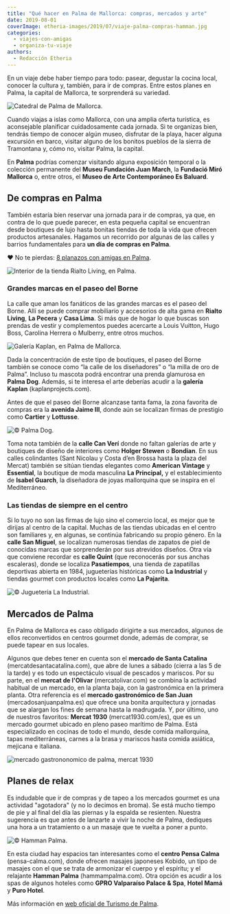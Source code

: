 ```yaml
---
title: "Qué hacer en Palma de Mallorca: compras, mercados y arte"
date: 2019-08-01
coverImage: etheria-images/2019/07/viaje-palma-compras-hamman.jpg
categories: 
  - viajes-con-amigas
  - organiza-tu-viaje
authors: 
  - Redacción Etheria
---
```


En un viaje debe haber tiempo para todo: pasear, degustar la cocina local, conocer la 
cultura y, también, para ir de compras. Entre estos planes en Palma, la capital de 
Mallorca, te sorprenderá su variedad. 

![Catedral de Palma de Mallorca.](etheria-images/2019/07/palma-mallorca.jpg "Catedral de Palma. © Toa Heftiba")

Cuando viajas a islas como Mallorca, con una amplia oferta turística, es aconsejable 
planificar cuidadosamente cada jornada. Si te organizas bien, tendrás tiempo de conocer 
algún museo, disfrutar de la playa, hacer alguna excursión en barco, visitar alguno de 
los bonitos pueblos de la sierra de Tramontana y, cómo no, visitar Palma, la capital. 

En **Palma** podrías comenzar visitando alguna exposición temporal o la colección 
permanente del **Museu Fundación Juan March**, la **Fundació Miró Mallorca** o, entre 
otros, el **Museo de Arte Contemporáneo Es Baluard**. 

## De compras en Palma

También estaría bien reservar una jornada para ir de compras, ya que, en contra de lo 
que puede parecer, en esta pequeña capital se encuentran desde boutiques de lujo hasta 
bonitas tiendas de toda la vida que ofrecen productos artesanales. Hagamos un recorrido 
por algunas de las calles y barrios fundamentales para **un día de compras en Palma**. 

❤️ No te pierdas: [8 planazos con amigas en 
Palma](https://etheriamagazine.com/2021/06/02/planes-y-excursiones-desde-palma-mallorca-con-amigas/). 

![Interior de la tienda Rialto Living, en Palma.](etheria-images/2019/07/compras-palma-rialto.jpg "© Rialto Living, en Palma.")

### Grandes marcas en el paseo del Borne

La calle que aman los fanáticos de las grandes marcas es el paseo del Borne. Allí se 
puede comprar mobiliario y accesorios de alta gama en **Rialto Living**, **La Pecera** y 
**Casa Lima**. Si más que de hogar lo que buscas son prendas de vestir y complementos 
puedes acercarte a Louis Vuitton, Hugo Boss, Carolina Herrera o Mulberry, entre otros 
muchos. 

![Galería Kaplan, en Palma de Mallorca.](etheria-images/2019/07/viaje-palma-compras-kaplan.jpg "© Galería Kaplan.")

Dada la concentración de este tipo de boutiques, el paseo del Borne también se conoce 
como “la calle de los diseñadores” o “la milla de oro de Palma”. Incluso tu mascota 
podrá encontrar una prenda glamurosa en **Palma Dog**. Además, si te interesa el arte 
deberías acudir a la **galería Kaplan** (kaplanprojects.com). 

Antes de que el paseo del Borne alcanzase tanta fama, la zona favorita de compras era la 
**avenida Jaime III**, donde aún se localizan firmas de prestigio como **Cartier** y 
**Lottusse**. 

![](etheria-images/2019/07/viaje-palma-compras-tienda-palma-dog.jpg "© Palma Dog.")

Toma nota también de la **calle Can Verí** donde no faltan galerías de arte y boutiques 
de diseño de interiores como **Holger Stewen** o **Bondian**. En sus calles colindantes 
(Sant Nicolau y Costa d’en Brossa hasta la plaza del Mercat) también se sitúan tiendas 
elegantes como **American Vintage** y **Essential**, la boutique de moda masculina **La 
Principal,** y el establecimiento de **Isabel Guarch**, la diseñadora de joyas 
mallorquina que se inspira en el Mediterráneo. 

### Las tiendas de siempre en el centro

Si lo tuyo no son las firmas de lujo sino el comercio local, es mejor que te dirijas al 
centro de la capital. Muchas de las tiendas ubicadas en el centro son familiares y, en 
algunas, se continúa fabricando su propio género. En la **calle San Miguel**, se 
localizan numerosas tiendas de zapatos de piel de conocidas marcas que sorprenderán por 
sus atrevidos diseños. Otra vía que conviene recordar es **calle Quint** (que 
reconocerás por sus anchas escaleras), donde se localiza **Pasatiempos**, una tienda de 
zapatillas deportivas abierta en 1984, jugueterías históricas como **La Industrial** y 
tiendas gourmet con productos locales como **La Pajarita**. 

![](etheria-images/2019/07/viaje-palma-compras-principal.jpg "© Juguetería La Industrial.")

## Mercados de Palma

En Palma de Mallorca es caso obligado dirigirte a sus mercados, algunos de ellos 
reconvertidos en centros gourmet donde, además de comprar, se puede tapear en sus 
locales. 

Algunos que debes tener en cuenta son el **mercado de Santa Catalina** 
(mercatdesantacatalina.com), que abre de lunes a sábado (cierra a las 5 de la tarde) y 
es todo un espectáculo visual de pescados y mariscos. Por su parte, en el **mercat de 
l'Olivar** (mercatolivar.com) se combina la actividad habitual de un mercado, en la 
planta baja, con la gastronómica en la primera planta. Otra referencia es el **mercado 
gastronómico de San Juan** (mercadosanjuanpalma.es) que ofrece una bonita arquitectura y 
jornadas que se alargan los fines de semana hasta la madrugada. Y, por último, uno de 
nuestros favoritos: **Mercat 1930** (mercat1930.com/es), que es un mercado gourmet 
ubicado en pleno paseo marítimo de Palma. Está especializado en cocinas de todo el 
mundo, desde comida mallorquina, tapas mediterráneas, carnes a la brasa y mariscos hasta 
comida asiática, mejicana e italiana. 

![mercado gastrononomico de palma, mercat 1930](etheria-images/2019/07/viaje-palma-mercat-1930.jpg "© Mercat 1930.")

## Planes de relax

Es indudable que ir de compras y de tapeo a los mercados gourmet es una actividad 
"agotadora" (y no lo decimos en broma). Se está mucho tiempo de pie y al final del día 
las piernas y la espalda se resienten. Nuestra sugerencia es que antes de lanzarte a 
vivir la noche de Palma, dediques una hora a un tratamiento o a un masaje que te vuelta 
a poner a punto. 

![](etheria-images/2019/07/viaje-palma-compras-hamman.jpg "© Hamman Palma.")

En esta ciudad hay espacios tan interesantes como el **centro Pensa Calma** 
(pensa-calma.com), donde ofrecen masajes japoneses Kobido, un tipo de masajes con el que 
se trata de armonizar el cuerpo y el espíritu; y el relajante **Hamman Palma** 
(hammampalma.com). Otra opción es acudir a los spas de algunos hoteles como **GPRO 
Valparaíso Palace & Spa**, **Hotel Mamá** y **Puro Hotel**. 

Más información en [web oficial de Turismo de Palma](https://www.visitpalma.com/es/).

